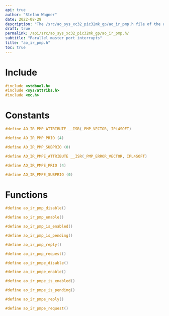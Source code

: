 ```yaml
---
api: true
author: "Stefan Wagner"
date: 2022-08-29
description: "The /src/ao_sys_xc32_pic32mk_gp/ao_ir_pmp.h file of the ao real-time operating system."
draft: true
permalink: /api/src/ao_sys_xc32_pic32mk_gp/ao_ir_pmp.h/
subtitle: "Parallel master port interrupts"
title: "ao_ir_pmp.h"
toc: true
---
```


# Include

```c
#include <stdbool.h>
#include <sys/attribs.h>
#include <xc.h>
```

# Constants

```c
#define AO_IR_PMP_ATTRIBUTE __ISR(_PMP_VECTOR, IPL4SOFT)
```

```c
#define AO_IR_PMP_PRIO (4)
```

```c
#define AO_IR_PMP_SUBPRIO (0)
```

```c
#define AO_IR_PMPE_ATTRIBUTE __ISR(_PMP_ERROR_VECTOR, IPL4SOFT)
```

```c
#define AO_IR_PMPE_PRIO (4)
```

```c
#define AO_IR_PMPE_SUBPRIO (0)
```

# Functions

```c
#define ao_ir_pmp_disable()
```

```c
#define ao_ir_pmp_enable()
```

```c
#define ao_ir_pmp_is_enabled()
```

```c
#define ao_ir_pmp_is_pending()
```

```c
#define ao_ir_pmp_reply()
```

```c
#define ao_ir_pmp_request()
```

```c
#define ao_ir_pmpe_disable()
```

```c
#define ao_ir_pmpe_enable()
```

```c
#define ao_ir_pmpe_is_enabled()
```

```c
#define ao_ir_pmpe_is_pending()
```

```c
#define ao_ir_pmpe_reply()
```

```c
#define ao_ir_pmpe_request()
```
